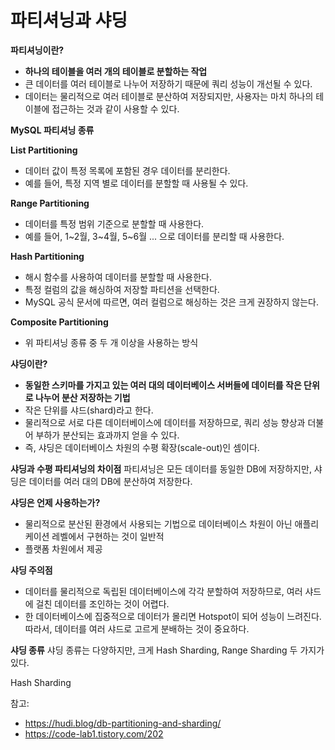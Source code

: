 # 파티셔닝과 샤딩

**파티셔닝이란?**
- **하나의 테이블을 여러 개의 테이블로 분할하는 작업**
- 큰 데이터를 여러 테이블로 나누어 저장하기 때문에 쿼리 성능이 개선될 수 있다.
- 데이터는 물리적으로 여러 테이블로 분산하여 저장되지만, 사용자는 마치 하나의 테이블에 접근하는 것과 같이 사용할 수 있다.

**MySQL 파티셔닝 종류**

**List Partitioning**
- 데이터 값이 특정 목록에 포함된 경우 데이터를 분리한다.
- 예를 들어, 특정 지역 별로 데이터를 분할할 때 사용될 수 있다.

**Range Partitioning**
- 데이터를 특정 범위 기준으로 분할할 때 사용한다.
- 예를 들어, 1~2월, 3~4월, 5~6월 ... 으로 데이터를 분리할 때 사용한다.

**Hash Partitioning**
- 해시 함수를 사용하여 데이터를 분할할 때 사용한다.
- 특정 컬럼의 값을 해싱하여 저장할 파티션을 선택한다.
- MySQL 공식 문서에 따르면, 여러 컬럼으로 해싱하는 것은 크게 권장하지 않는다.

**Composite Partitioning**
- 위 파티셔닝 종류 중 두 개 이상을 사용하는 방식

**샤딩이란?**
- **동일한 스키마를 가지고 있는 여러 대의 데이터베이스 서버들에 데이터를 작은 단위로 나누어 분산 저장하는 기법**
- 작은 단위를 샤드(shard)라고 한다.
- 물리적으로 서로 다른 데이터베이스에 데이터를 저장하므로, 쿼리 성능 향상과 더불어 부하가 분산되는 효과까지 얻을 수 있다.
- 즉, 샤딩은 데이터베이스 차원의 수평 확장(scale-out)인 셈이다.

**샤딩과 수평 파티셔닝의 차이점**
파티셔닝은 모든 데이터를 동일한 DB에 저장하지만, 샤딩은 데이터를 여러 대의 DB에 분산하여 저장한다.

**샤딩은 언제 사용하는가?**
- 물리적으로 분산된 환경에서 사용되는 기법으로 데이터베이스 차원이 아닌 애플리케이션 레벨에서 구현하는 것이 일반적
- 플랫폼 차원에서 제공

**샤딩 주의점**
- 데이터를 물리적으로 독립된 데이터베이스에 각각 분할하여 저장하므로, 여러 샤드에 걸친 데이터를 조인하는 것이 어렵다.
- 한 데이터베이스에 집중적으로 데이터가 몰리면 Hotspot이 되어 성능이 느려진다. 따라서, 데이터를 여러 샤드로 고르게 분배하는 것이 중요하다.

**샤딩 종류**
샤딩 종류는 다양하지만, 크게 Hash Sharding, Range Sharding 두 가지가 있다.

Hash Sharding 



참고: 
- https://hudi.blog/db-partitioning-and-sharding/
- https://code-lab1.tistory.com/202
